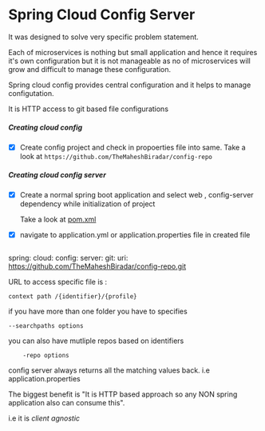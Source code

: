 # Spring Cloud Config Server    

It was designed to solve very specific problem statement.

Each of microservices is nothing but small application and hence it requires it's own configuration but it is not manageable as no of microservices will grow and difficult to manage these configuration.

Spring cloud config provides central configuration and it helps to manage configutation.


It is HTTP access to git based file configurations




##### Creating cloud config

-[x] Create config project and check in propoerties file into same.
    Take a look at `https://github.com/TheMaheshBiradar/config-repo`

##### Creating cloud config server

-[x]  Create a normal spring boot application and select web , config-server dependency while initialization of project

    Take a look at [pom.xml](/pom.xml)

-[x] navigate to application.yml or application.properties file in created file


   <pre>
spring:
  cloud:
    config:
      server:
        git:
          uri: https://github.com/TheMaheshBiradar/config-repo.git
       </pre>
       
       
 
 URL to access specific file is :
 
    context path /{identifier}/{profile}
 
 
 if you have more than one folder you have to specifies 
 
    --searchpaths options
    
 you can also have mutliple repos based on identifiers
 
        -repo options
  
  config server always returns all the matching values back.
  i.e application.properties
 
 
 The biggest benefit is "It is HTTP based approach so any NON spring application also can consume this".
 
 i.e it is <i>client agnostic<i>